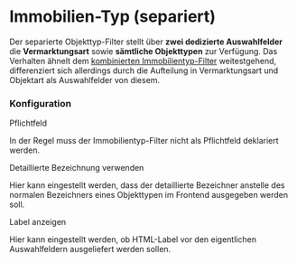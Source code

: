 # Immobilien-Typ (separiert)

Der separierte Objekttyp-Filter stellt über **zwei dedizierte Auswahlfelder** die **Vermarktungsart** sowie **sämtliche Objekttypen** zur Verfügung. Das Verhalten ähnelt dem [kombinierten Immobilientyp-Filter](immobilien-typ.md) weitestgehend, differenziert sich allerdings durch die Aufteilung in Vermarktungsart und Objektart als Auswahlfelder von diesem.

### Konfiguration

<span class="field">Pflichtfeld</span>

In der Regel muss der Immobilientyp-Filter nicht als Pflichtfeld deklariert werden.

<span class="field">Detaillierte Bezeichnung verwenden</span>

Hier kann eingestellt werden, dass der detaillierte Bezeichner anstelle des normalen Bezeichners eines Objekttypen im Frontend ausgegeben werden soll.

<span class="field">Label anzeigen</span>

Hier kann eingestellt werden, ob HTML-Label vor den eigentlichen Auswahlfeldern ausgeliefert werden sollen.
